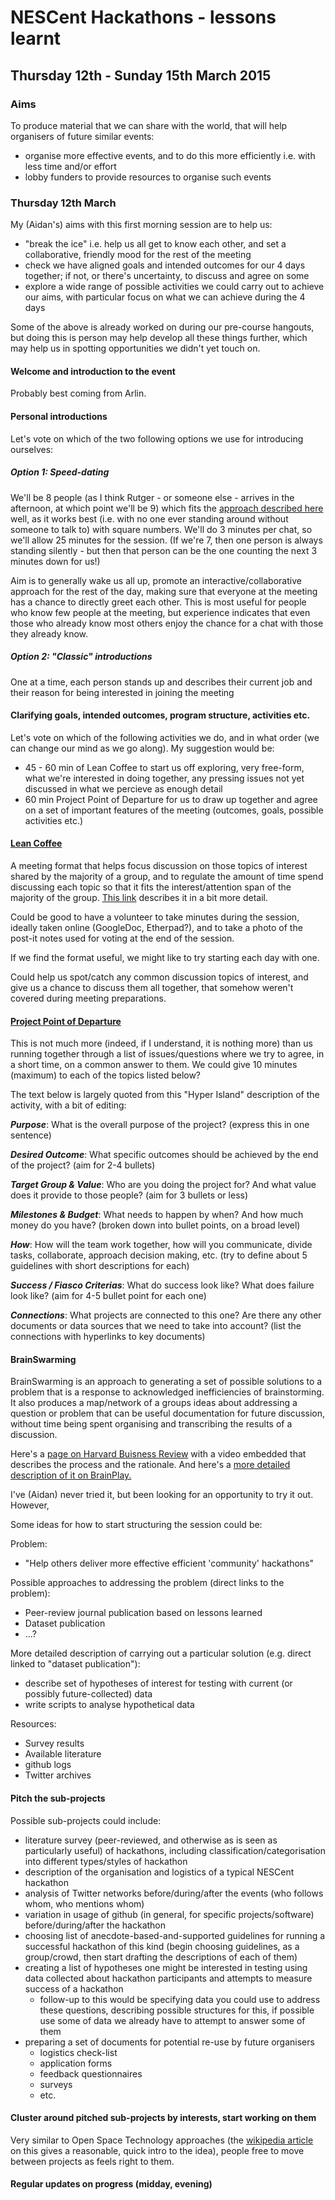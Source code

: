 # NESCent Hackathons - lessons learnt

## Thursday 12th - Sunday 15th March 2015

### Aims

To produce material that we can share with the world, that will help organisers of future similar events:

- organise more effective events, and to do this more efficiently i.e. with less time and/or effort
- lobby funders to provide resources to organise such events

### Thursday 12th March

My (Aidan's) aims with this first morning session are to help us:

- "break the ice" i.e. help us all get to know each other, and set a collaborative, friendly mood for the rest of the meeting
- check we have aligned goals and intended outcomes for our 4 days together; if not, or there's uncertainty, to discuss and agree on some
- explore a wide range of possible activities we could carry out to achieve our aims, with particular focus on what we can achieve during the 4 days

Some of the above is already worked on during our pre-course hangouts, but doing this is person may help develop all these things further, which may help us in spotting opportunities we didn't yet touch on.

#### Welcome and introduction to the event

Probably best coming from Arlin.

#### Personal introductions

Let's vote on which of the two following options we use for introducing ourselves:

##### Option 1: Speed-dating

We'll be 8 people (as I think Rutger - or someone else - arrives in the afternoon, at which point we'll be 9) which fits the [approach described here](http://figshare.com/articles/Why_participate_in_a_course_Speed_dating_introduction_activity_/1145610) well, as it works best (i.e. with no one ever standing around without someone to talk to) with square numbers. We'll do 3 minutes per chat, so we'll allow 25 minutes for the session. (If we're 7, then one person is always standing silently - but then that person can be the one counting the next 3 minutes down for us!)

Aim is to generally wake us all up, promote an interactive/collaborative approach for the rest of the day,  making sure that everyone at the meeting has a chance to directly greet each other. This is most useful for people who know few people at the meeting, but experience indicates that even those who already know most others enjoy the chance for a chat with those they already know.

##### Option 2: "Classic" introductions

One at a time, each person stands up and describes their current job and their reason for being interested in joining the meeting

#### Clarifying goals, intended outcomes, program structure, activities etc.

Let's vote on which of the following activities we do, and in what order (we can change our mind as we go along). My suggestion would be:

- 45 - 60 min of Lean Coffee to start us off exploring, very free-form, what we're interested in doing together, any pressing issues not yet discussed in what we percieve as enough detail
- 60 min Project Point of Departure for us to draw up together and agree on a set of important features of the meeting (outcomes, goals, possible activities etc.)

#### [Lean Coffee](http://de.slideshare.net/SteveRogalsky/a-guide-to-lean-coffee) 

A meeting format that helps focus discussion on those topics of interest shared by the majority of a group, and to regulate the amount of time spend discussing each topic so that it fits the interest/attention span of the majority of the group. [This link](http://de.slideshare.net/SteveRogalsky/a-guide-to-lean-coffee) describes it in a bit more detail.

Could be good to have a volunteer to take minutes during the session, ideally taken online (GoogleDoc, Etherpad?), and to take a photo of the post-it notes used for voting at the end of the session.

If we find the format useful, we might like to try starting each day with one.

Could help us spot/catch any common discussion topics of interest, and give us a chance to discuss them all together, that somehow weren't covered during meeting preparations.

#### [Project Point of Departure](http://toolbox.hyperisland.com/project-point-of-departure)

This is not much more (indeed, if I understand, it is nothing more) than us running together through a list of issues/questions where we try to agree, in a short time, on a common answer to them. We could give 10 minutes (maximum) to each of the topics listed below?

The text below is largely quoted from this "Hyper Island" description of the activity, with a bit of editing:

***Purpose***: What is the overall purpose of the project? (express this in one sentence)

***Desired Outcome***: What specific outcomes should be achieved by the end of the project? (aim for 2-4 bullets)

***Target Group & Value***: Who are you doing the project for? And what value does it provide to those people? (aim for 3 bullets or less)

***Milestones & Budget***: What needs to happen by when? And how much money do you have? (broken down into bullet points, on a broad level)

***How***: How will the team work together, how will you communicate, divide tasks, collaborate, approach decision making, etc. (try to define about 5 guidelines with short descriptions for each)

***Success / Fiasco Criterias***: What do success look like? What does failure look like? (aim for 4-5 bullet point for each one)

***Connections***: What projects are connected to this one? Are there any other documents or data sources that we need to take into account? (list the connections with hyperlinks to key documents)


#### BrainSwarming

BrainSwarming is an approach to generating a set of possible solutions to a problem that is a response to acknowledged inefficiencies of brainstorming. It also produces a map/network of a groups ideas about addressing a question or problem that can be useful documentation for future discussion, without time being spent organising and transcribing the results of a discussion.

Here's a [page on Harvard Buisness Review](http://99u.com/workbook/24273/stop-brainstorming-start-brainswarming) with a video embedded that describes the process and the rationale. And here's a [more detailed description of it on BrainPlay.](http://brainplay.wikia.com/wiki/Brainswarming)

I've (Aidan) never tried it, but been looking for an opportunity to try it out. However,

Some ideas for how to start structuring the session could be:

Problem:

- "Help others deliver more effective efficient 'community' hackathons"

Possible approaches to addressing the problem (direct links to the problem):
- Peer-review journal publication based on lessons learned
- Dataset publication
- ...?

More detailed description of carrying out a particular solution (e.g. direct linked to "dataset publication"):

- describe set of hypotheses of interest for testing with current (or possibly future-collected) data
- write scripts to analyse hypothetical data

Resources:

- Survey results
- Available literature
- github logs
- Twitter archives


#### Pitch the sub-projects

Possible sub-projects could include:

- literature survey (peer-reviewed, and otherwise as is seen as particularly useful) of hackathons, including classification/categorisation into different types/styles of hackathon
- description of the organisation and logistics of a typical NESCent hackathon
- analysis of Twitter networks before/during/after the events (who follows whom, who mentions whom)
- variation in usage of github (in general, for specific projects/software) before/during/after the hackathon
- choosing list of anecdote-based-and-supported guidelines for running a successful hackathon of this kind (begin choosing guidelines, as a group/crowd, then start drafting the descriptions of each of them)
- creating a list of hypotheses one might be interested in testing using data collected about hackathon participants and attempts to measure success of a hackathon
    - follow-up to this would be specifying data you could use to address these questions, describing possible structures for this, if possible use some of data we already have to attempt to answer some of them
- preparing a set of documents for potential re-use by future organisers
    - logistics check-list
    - application forms
    - feedback questionnaires
    - surveys
    - etc.

#### Cluster around pitched sub-projects by interests, start working on them 

Very similar to Open Space Technology approaches (the [wikipedia article](http://en.wikipedia.org/wiki/Open_Space_Technology) on this gives a reasonable, quick intro to the idea), people free to move between projects as feels right to them.

#### Regular updates on progress (midday, evening)
   